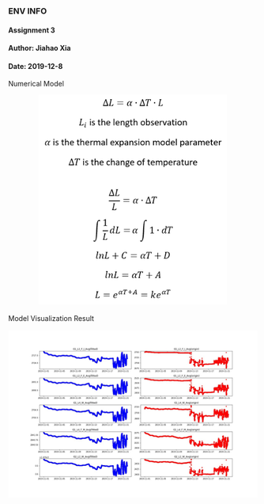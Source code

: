 ### ENV INFO
#### Assignment 3
#### Author: Jiahao Xia
#### Date: 2019-12-8
Numerical Model<br>
<div align="center"><img src="https://github.com/JiahaoXia/EI_Assignment3/blob/master/img/numerical%20model.png" width=380 /><div><br>
<div align="left">Model Visualization Result<div><br>
<div align="center"><img src="https://github.com/JiahaoXia/EI_Assignment3/blob/master/img/EI_HW3.jpg" width=700 /><div>
